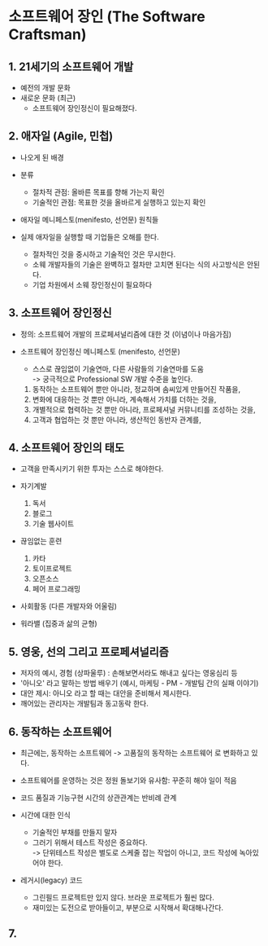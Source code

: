 # 소프트웨어 장인 (The Software Craftsman)

## 1. 21세기의 소프트웨어 개발
- 예전의 개발 문화
- 새로운 문화 (최근)
    - 소프트웨어 장인정신이 필요해졌다.
    

## 2. 애자일 (Agile, 민첩)
- 나오게 된 배경
- 분류
    - 절차적 관점: 올바른 목표를 향해 가는지 확인
    - 기술적인 관점: 목표한 것을 올바르게 실행하고 있는지 확인
    
- 애자일 메니페스토(menifesto, 선언문) 원칙들
- 실제 애자일을 실행할 때 기업들은 오해를 한다.
    - 절차적인 것을 중시하고 기술적인 것은 무시한다.
    - 소웨 개발자들의 기술은 완벽하고 절차만 고치면 된다는 식의 사고방식은 안된다.
    - 기업 차원에서 소웨 장인정신이 필요하다
    

## 3. 소프트웨어 장인정신
- 정의: 소프트웨어 개발의 프로페셔널리즘에 대한 것 (이념이나 마음가짐)
- 소프트웨어 장인정신 메니페스토 (menifesto, 선언문)
    - 스스로 끊임없이 기술연마, 다른 사람들의 기술연마를 도움   
      -> 궁극적으로 Professional SW 개발 수준을 높인다.
      
    1. 동작하는 소프트웨어 뿐만 아니라, 정교하며 솜씨있게 만들어진 작품을,
    2. 변화에 대응하는 것 뿐만 아니라, 계속해서 가치를 더하는 것을,
    3. 개별적으로 협력하는 것 뿐만 아니라, 프로페셔널 커뮤니티를 조성하는 것을,
    4. 고객과 협업하는 것 뿐만 아니라, 생산적인 동반자 관계를,
    
## 4. 소프트웨어 장인의 태도
- 고객을 만족시키기 위한 투자는 스스로 해야한다.
- 자기계발
    1. 독서
    2. 블로그
    3. 기술 웹사이트
    
- 끊임없는 훈련
    1. 카타
    2. 토이프로젝트
    3. 오픈소스
    4. 페어 프로그래밍
    
- 사회활동 (다른 개발자와 어울림)

- 워라밸 (집중과 삶의 균형)

## 5. 영웅, 선의 그리고 프로페셔널리즘
- 저자의 예시, 경험 (상파울루) : 손해보면서라도 해내고 싶다는 영웅심리 등
- '아니오' 라고 말하는 방법 배우기 (예시, 마케팅 - PM - 개발팀 간의 실패 이야기)
- 대안 제시: 아니오 라고 할 때는 대안을 준비해서 제시한다.
- 깨어있는 관리자는 개발팀과 동고동락 한다.

## 6. 동작하는 소프트웨어
- 최근에는, 동작하는 소프트웨어 -> 고품질의 동작하는 소프트웨어 로 변화하고 있다.
- 소프트웨어를 운영하는 것은 정원 돌보기와 유사함: 꾸준히 해야 일이 적음
- 코드 품질과 기능구현 시간의 상관관계는 반비례 관계
- 시간에 대한 인식
    - 기술적인 부채를 만들지 말자
    - 그러기 위해서 테스트 작성은 중요하다.  
    -> 단위테스트 작성은 별도로 스케줄 잡는 작업이 아니고, 코드 작성에 녹아있어야 한다.
      
- 레거시(legacy) 코드
    - 그린필드 프로젝트만 있지 않다. 브라운 프로젝트가 훨씬 많다.
    - 재미있는 도전으로 받아들이고, 부분으로 시작해서 확대해나간다.
    
## 7. 
    

